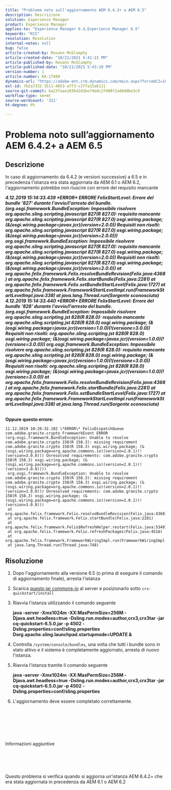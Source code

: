 ```yaml
---
title: "Problema noto sull'aggiornamento AEM 6.4.2+ a AEM 6.5"
description: Descrizione
solution: Experience Manager
product: Experience Manager
applies-to: "Experience Manager 6.4,Experience Manager 6.5"
keywords: "KCS"
resolution: Resolution
internal-notes: null
bug: false
article-created-by: Roxann McGlumphy
article-created-date: "10/21/2021 5:41:21 PM"
article-published-by: Roxann McGlumphy
article-published-date: "10/21/2021 5:43:10 PM"
version-number: 1
article-number: KA-17489
dynamics-url: "https://adobe-ent.crm.dynamics.com/main.aspx?forceUCI=1&pagetype=entityrecord&etn=knowledgearticle&id=a344a718-9632-ec11-b6e5-000d3a5ba97a"
exl-id: 7b2a7332-3511-4053-a7f3-c2f7a15a6111
source-git-commit: 6a23faae10364181be7dedc2f408f2ad8d8be3c9
workflow-type: tm+mt
source-wordcount: '321'
ht-degree: 0%

---
```


# Problema noto sull’aggiornamento AEM 6.4.2+ a AEM 6.5

## Descrizione


In caso di aggiornamento da 6.4.2 (e versioni successive) a 6.5 e in precedenza l&#39;istanza era stata aggiornata da AEM 6.1 o AEM 6.2, l&#39;aggiornamento potrebbe non riuscire con errore del requisito mancante

<b>*4.12.2019 15:14:33.439 \*ERROR\* ERRORE FelixStartLevel: Errore del bundle &#39;827&#39; durante l&#39;avvio/l&#39;arresto del bundle. (org.osgi.framework.BundleException: Impossibile risolvere org.apache.sling.scripting.javascript 827(R 827.0): requisito mancante org.apache.sling.scripting.javascript 827(R 827.0) osgi.wiring.package; (&amp;(osgi.wiring.package=javax.jcr)(version=2.0.0)) Requisiti non risolti: org.apache.sling.scripting.javascript 827(R 827.0) osgi.wiring.package; (&amp;(osgi.wiring.package=javax.jcr)(version=2.0.0)))*
*org.osgi.framework.BundleException: Impossibile risolvere org.apache.sling.scripting.javascript 827(R 827.0): requisito mancante org.apache.sling.scripting.javascript 827(R 827.0) osgi.wiring.package; (&amp;(osgi.wiring.package=javax.jcr)(version=2.0.0)) Requisiti non risolti: org.apache.sling.scripting.javascript 827(R 827.0) osgi.wiring.package; (&amp;(osgi.wiring.package=javax.jcr)(version=2.0.0))*
*at org.apache.felix.framework.Felix.resolveBundleRevision(Felix.java:4368)*
*at org.apache.felix.framework.Felix.startBundle(Felix.java:2281)*
*at org.apache.felix.framework.Felix.setBundleStartLevel(Felix.java:1727)*
*at org.apache.felix.framework.FrameworkStartLevelImpl.run(FrameworkStartLevelImpl.java:338)*
*at java.lang.Thread.run(Sorgente sconosciuta)*
*4.12.2019 15:14:33.440 \*ERROR\* ERRORE FelixStartLevel: Errore del bundle &#39;828&#39; durante l&#39;avvio/l&#39;arresto del bundle. (org.osgi.framework.BundleException: Impossibile risolvere org.apache.sling.scripting.jst 828(R 828.0): requisito mancante org.apache.sling.scripting.jst 828(R 828.0) osgi.wiring.package; (&amp;(osgi.wiring.package=javax.jcr)(version=1.0.0)(!(versione=3.0.0)) Requisiti non risolti: org.apache.sling.scripting.jst 828(R 828.0) osgi.wiring.package; (&amp;(osgi.wiring.package=javax.jcr)(version=1.0.0)(!(versione=3.0.0)))*
*org.osgi.framework.BundleException: Impossibile risolvere org.apache.sling.scripting.jst 828(R 828.0): requisito mancante org.apache.sling.scripting.jst 828(R 828.0) osgi.wiring.package; (&amp;(osgi.wiring.package=javax.jcr)(version=1.0.0)(!(versione=3.0.0)) Requisiti non risolti: org.apache.sling.scripting.jst 828(R 828.0) osgi.wiring.package; (&amp;(osgi.wiring.package=javax.jcr)(version=1.0.0)(!(versione=3.0.0))*
*at org.apache.felix.framework.Felix.resolveBundleRevision(Felix.java:4368)*
*at org.apache.felix.framework.Felix.startBundle(Felix.java:2281)*
*at org.apache.felix.framework.Felix.setBundleStartLevel(Felix.java:1727)*
*at org.apache.felix.framework.FrameworkStartLevelImpl.run(FrameworkStartLevelImpl.java:338)*
*at java.lang.Thread.run(Sorgente sconosciuta)*

<br>Oppure questo errore:</b>

```
11.12.2019 10:26:32.102 \*ERROR\* FelixDispatchQueue com.adobe.granite.crypto FrameworkEvent ERROR (org.osgi.framework.BundleException: Unable to resolve com.adobe.granite.crypto 158(R 158.3): missing requirement com.adobe.granite.crypto 158(R 158.3) osgi.wiring.package; (&(osgi.wiring.package=org.apache.commons.io)(version=2.0.1)(!(version=3.0.0))) Unresolved requirements: com.adobe.granite.crypto 158(R 158.3) osgi.wiring.package; (&(osgi.wiring.package=org.apache.commons.io)(version=2.0.1)(!(version=3.0.0))))
 org.osgi.framework.BundleException: Unable to resolve com.adobe.granite.crypto 158(R 158.3): missing requirement com.adobe.granite.crypto 158(R 158.3) osgi.wiring.package; (&(osgi.wiring.package=org.apache.commons.io)(version=2.0.1)(!(version=3.0.0))) Unresolved requirements: com.adobe.granite.crypto 158(R 158.3) osgi.wiring.package; (&(osgi.wiring.package=org.apache.commons.io)(version=2.0.1)(!(version=3.0.0)))
 at org.apache.felix.framework.Felix.resolveBundleRevision(Felix.java:4368)
 at org.apache.felix.framework.Felix.startBundle(Felix.java:2281)
 at org.apache.felix.framework.Felix$RefreshHelper.restart(Felix.java:5349)
 at org.apache.felix.framework.Felix.refreshPackages(Felix.java:4516)
 at org.apache.felix.framework.FrameworkWiringImpl.run(FrameworkWiringImpl.java:188)
 at java.lang.Thread.run(Thread.java:748)
```

## Risoluzione


1. Dopo l&#39;aggiornamento alla versione 6.5 (o prima di eseguire il comando di aggiornamento finale), arresta l&#39;istanza
2. Scarica [questo jar commons-io](https://repo1.maven.org/maven2/commons-io/commons-io/2.6/commons-io-2.6.jar) al server e posizionarlo sotto `crx-quickstart/install`
3. Riavvia l&#39;istanza utilizzando il comando seguente

   <b>java -server -Xmx1024m -XX:MaxPermSize=256M -Djava.awt.headless=true -Dsling.run.modes=author,crx3,crx3tar -jar cq-quickstart-6.5.0.jar -p 4502 -Dsling.properties=conf/sling.properties Dorg.apache.sling.launchpad.startupmode=UPDATE &amp;</b>
4. Controlla `/system/console/bundles`, una volta che tutti i bundle sono in stato attivo e il sistema è completamente aggiornato, arresta di nuovo l&#39;istanza.
5. Riavvia l&#39;istanza tramite il comando seguente

   <b>java -server -Xmx1024m -XX:MaxPermSize=256M -Djava.awt.headless=true -Dsling.run.modes=author,crx3,crx3tar -jar cq-quickstart-6.5.0.jar -p 4502 -Dsling.properties=conf/sling.properties</b>
6. L&#39;aggiornamento deve essere completato correttamente.

<br><br><br><br><br><br>Informazioni aggiuntive<br><br><br><br><br><br>
Questo problema si verifica quando si aggiorna un&#39;istanza AEM 6.4.2+ che era stata aggiornata in precedenza da AEM 6.1 o AEM 6.2

